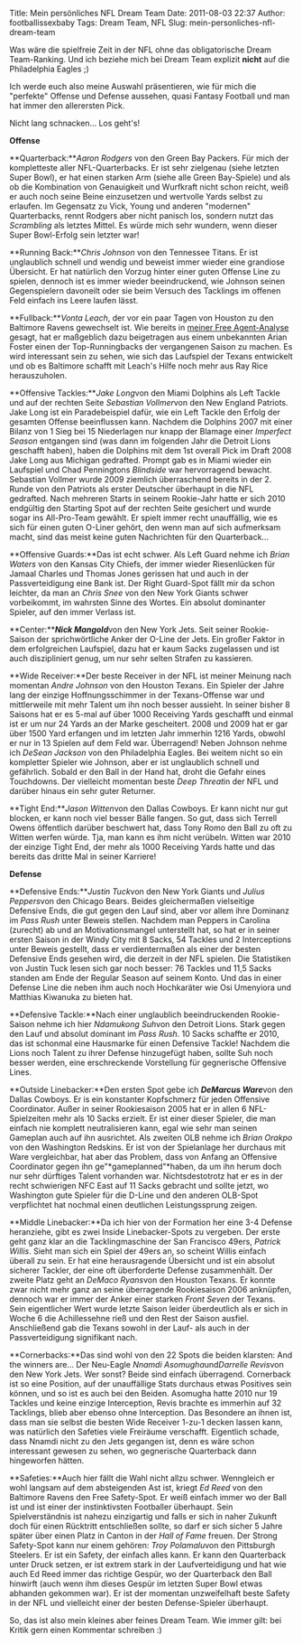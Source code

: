 Title: Mein persönliches NFL Dream Team
Date: 2011-08-03 22:37
Author: footballissexbaby
Tags: Dream Team, NFL
Slug: mein-personliches-nfl-dream-team

Was wäre die spielfreie Zeit in der NFL ohne das obligatorische Dream
Team-Ranking. Und ich beziehe mich bei Dream Team explizit **nicht** auf
die Philadelphia Eagles ;)

Ich werde euch also meine Auswahl präsentieren, wie für mich die
"perfekte" Offense und Defense aussehen, quasi Fantasy Football und man
hat immer den allerersten Pick.

Nicht lang schnacken... Los geht's!

**Offense**

**Quarterback:***Aaron Rodgers* von den Green Bay Packers. Für mich der
kompletteste aller NFL-Quarterbacks. Er ist sehr zielgenau (siehe
letzten Super Bowl), er hat einen starken Arm (siehe alle Green
Bay-Spiele) und als ob die Kombination von Genauigkeit und Wurfkraft
nicht schon reicht, weiß er auch noch seine Beine einzusetzen und
wertvolle Yards selbst zu erlaufen. Im Gegensatz zu Vick, Young und
anderen "modernen" Quarterbacks, rennt Rodgers aber nicht panisch los,
sondern nutzt das *Scrambling* als letztes Mittel. Es würde mich sehr
wundern, wenn dieser Super Bowl-Erfolg sein letzter war!

**Running Back:***Chris Johnson* von den Tennessee Titans. Er ist
unglaublich schnell und wendig und beweist immer wieder eine grandiose
Übersicht. Er hat natürlich den Vorzug hinter einer guten Offense Line
zu spielen, dennoch ist es immer wieder beeindruckend, wie Johnson
seinen Gegenspielern davoneilt oder sie beim Versuch des Tacklings im
offenen Feld einfach ins Leere laufen lässt.

**Fullback:***Vonta Leach*, der vor ein paar Tagen von Houston zu den
Baltimore Ravens gewechselt ist. Wie bereits in [meiner Free
Agent-Analyse][] gesagt, hat er maßgeblich dazu beigetragen aus einem
unbekannten Arian Foster einen der Top-Runningbacks der vergangenen
Saison zu machen. Es wird interessant sein zu sehen, wie sich das
Laufspiel der Texans entwickelt und ob es Baltimore schafft mit Leach's
Hilfe noch mehr aus Ray Rice herauszuholen.

**Offensive Tackles:***Jake Long*von den Miami Dolphins als Left Tackle
und auf der rechten Seite *Sebastian Vollmer*von den New England
Patriots. Jake Long ist ein Paradebeispiel dafür, wie ein Left Tackle
den Erfolg der gesamten Offense beeinflussen kann. Nachdem die Dolphins
2007 mit einer Bilanz von 1 Sieg bei 15 Niederlagen nur knapp der
Blamage einer *Imperfect Season* entgangen sind (was dann im folgenden
Jahr die Detroit Lions geschafft haben), haben die Dolphins mit dem 1st
overall Pick im Draft 2008 Jake Long aus Michigan gedrafted. Prompt gab
es in Miami wieder ein Laufspiel und Chad Penningtons *Blindside* war
hervorragend bewacht. Sebastian Vollmer wurde 2009 ziemlich überraschend
bereits in der 2. Runde von den Patriots als erster Deutscher überhaupt
in die NFL gedrafted. Nach mehreren Starts in seinem Rookie-Jahr hatte
er sich 2010 endgültig den Starting Spot auf der rechten Seite gesichert
und wurde sogar ins All-Pro-Team gewählt. Er spielt immer recht
unauffällig, wie es sich für einen guten O-Liner gehört, den wenn man
auf sich aufmerksam macht, sind das meist keine guten Nachrichten für
den Quarterback...

**Offensive Guards:**Das ist echt schwer. Als Left Guard nehme ich
*Brian Waters* von den Kansas City Chiefs, der immer wieder Riesenlücken
für Jamaal Charles und Thomas Jones gerissen hat und auch in der
Passverteidigung eine Bank ist. Der Right Guard-Spot fällt mir da schon
leichter, da man an *Chris Snee* von den New York Giants schwer
vorbeikommt, im wahrsten Sinne des Wortes. Ein absolut dominanter
Spieler, auf den immer Verlass ist.

**Center:*****Nick Mangold***von den New York Jets. Seit seiner
Rookie-Saison der sprichwörtliche Anker der O-Line der Jets. Ein großer
Faktor in dem erfolgreichen Laufspiel, dazu hat er kaum Sacks zugelassen
und ist auch diszipliniert genug, um nur sehr selten Strafen zu
kassieren.

**Wide Receiver:**Der beste Receiver in der NFL ist meiner Meinung nach
momentan *Andre Johnson* von den Houston Texans. Ein Spieler der Jahre
lang der einzige Hoffnungsschimmer in der Texans-Offense war und
mittlerweile mit mehr Talent um ihn noch besser aussieht. In seiner
bisher 8 Saisons hat er es 5-mal auf über 1000 Receiving Yards geschafft
und einmal ist er um nur 24 Yards an der Marke gescheitert. 2008 und
2009 hat er gar über 1500 Yard erfangen und im letzten Jahr immerhin
1216 Yards, obwohl er nur in 13 Spielen auf dem Feld war. Überragend!
Neben Johnson nehme ich *DeSean Jackson* von den Philadelphia Eagles.
Bei weitem nicht so ein kompletter Spieler wie Johnson, aber er ist
unglaublich schnell und gefährlich. Sobald er den Ball in der Hand hat,
droht die Gefahr eines Touchdowns. Der vielleicht momentan beste *Deep
Threat*in der NFL und darüber hinaus ein sehr guter Returner.

**Tight End:***Jason Witten*von den Dallas Cowboys. Er kann nicht nur
gut blocken, er kann noch viel besser Bälle fangen. So gut, dass sich
Terrell Owens öffentlich darüber beschwert hat, dass Tony Romo den Ball
zu oft zu Witten werfen würde. Tja, man kann es ihm nicht verübeln.
Witten war 2010 der einzige Tight End, der mehr als 1000 Receiving Yards
hatte und das bereits das dritte Mal in seiner Karriere!

**Defense**

**Defensive Ends:***Justin Tuck*von den New York Giants und *Julius
Peppers*von den Chicago Bears. Beides gleichermaßen vielseitige
Defensive Ends, die gut gegen den Lauf sind, aber vor allem ihre
Dominanz im *Pass Rush* unter Beweis stellen. Nachdem man Peppers in
Carolina (zurecht) ab und an Motivationsmangel unterstellt hat, so hat
er in seiner ersten Saison in der Windy City mit 8 Sacks, 54 Tackles und
2 Interceptions unter Beweis gestellt, dass er verdientermaßen als einer
der besten Defensive Ends gesehen wird, die derzeit in der NFL spielen.
Die Statistiken von Justin Tuck lesen sich gar noch besser: 76 Tackles
und 11,5 Sacks standen am Ende der Regular Season auf seinem Konto. Und
das in einer Defense Line die neben ihm auch noch Hochkaräter wie Osi
Umenyiora und Matthias Kiwanuka zu bieten hat.

**Defensive Tackle:**Nach einer unglaublich beeindruckenden
Rookie-Saison nehme ich hier *Ndamukong Suh*von den Detroit Lions. Stark
gegen den Lauf und absolut dominant im *Pass Rush*. 10 Sacks schaffte er
2010, das ist schonmal eine Hausmarke für einen Defensive Tackle!
Nachdem die Lions noch Talent zu ihrer Defense hinzugefügt haben, sollte
Suh noch besser werden, eine erschreckende Vorstellung für gegnerische
Offensive Lines.

**Outside Linebacker:**Den ersten Spot gebe ich ***DeMarcus Ware***von
den Dallas Cowboys. Er is ein konstanter Kopfschmerz für jeden Offensive
Coordinator. Außer in seiner Rookiesaison 2005 hat er in allen 6
NFL-Spielzeiten mehr als 10 Sacks erzielt. Er ist einer dieser Spieler,
die man einfach nie komplett neutralisieren kann, egal wie sehr man
seinen Gameplan auch auf ihn ausrichtet. Als zweiten OLB nehme ich
*Brian Orakpo* von den Washington Redskins. Er ist von der Spielanlage
her durchaus mit Ware vergleichbar, hat aber das Problem, dass von
Anfang an Offensive Coordinator gegen ihn ge"*gameplanned"*haben, da um
ihn herum doch nur sehr dürftiges Talent vorhanden war. Nichtsdestotrotz
hat er es in der recht schwierigen NFC East auf 11 Sacks gebracht und
sollte jetzt, wo Washington gute Spieler für die D-Line und den anderen
OLB-Spot verpflichtet hat nochmal einen deutlichen Leistungssprung
zeigen.

**Middle Linebacker:**Da ich hier von der Formation her eine 3-4 Defense
heranziehe, gibt es zwei Inside Linebacker-Spots zu vergeben. Der erste
geht ganz klar an die Tacklingmaschine der San Francisco 49ers, *Patrick
Willis*. Sieht man sich ein Spiel der 49ers an, so scheint Willis
einfach überall zu sein. Er hat eine herausragende Übersicht und ist ein
absolut sicherer Tackler, der eine oft überforderte Defense
zusammenhält. Der zweite Platz geht an *DeMaco Ryans*von den Houston
Texans. Er konnte zwar nicht mehr ganz an seine überragende Rookiesaison
2006 anknüpfen, dennoch war er immer der Anker einer starken *Front
Seven* der Texans. Sein eigentlicher Wert wurde letzte Saison leider
überdeutlich als er sich in Woche 6 die Achillessehne rieß und den Rest
der Saison ausfiel. Anschließend gab die Texans sowohl in der Lauf- als
auch in der Passverteidigung signifikant nach.

**Cornerbacks:**Das sind wohl von den 22 Spots die beiden klarsten: And
the winners are... Der Neu-Eagle *Nnamdi Asomugha*und*Darrelle Revis*von
den New York Jets. Wer sonst? Beide sind einfach überragend. Cornerback
ist so eine Position, auf der unauffällige Stats durchaus etwas
Positives sein können, und so ist es auch bei den Beiden. Asomugha hatte
2010 nur 19 Tackles und keine einzige Interception, Revis brachte es
immerhin auf 32 Tacklings, blieb aber ebenso ohne Interception. Das
Besondere an ihnen ist, dass man sie selbst die besten Wide Receiver
1-zu-1 decken lassen kann, was natürlich den Safeties viele Freiräume
verschafft. Eigentlich schade, dass Nnamdi nicht zu den Jets gegangen
ist, denn es wäre schon interessant gewesen zu sehen, wo gegnerische
Quarterback dann hingeworfen hätten.

**Safeties:**Auch hier fällt die Wahl nicht allzu schwer. Wenngleich er
wohl langsam auf dem absteigenden Ast ist, kriegt *Ed Reed* von den
Baltimore Ravens den Free Safety-Spot. Er weiß einfach immer wo der Ball
ist und ist einer der instinktivsten Footballer überhaupt. Sein
Spielverständnis ist nahezu einzigartig und falls er sich in naher
Zukunft doch für einen Rücktritt entschließen sollte, so darf er sich
sicher 5 Jahre später über einen Platz in Canton in der *Hall of Fame*
freuen. Der Strong Safety-Spot kann nur einem gehören: *Troy
Polamalu*von den Pittsburgh Steelers. Er ist ein Safety, der einfach
alles kann. Er kann den Quarterback unter Druck setzen, er ist extrem
stark in der Laufverteidigung und hat wie auch Ed Reed immer das
richtige Gespür, wo der Quarterback den Ball hinwirft (auch wenn ihm
dieses Gespür im letzten Super Bowl etwas abhanden gekommen war). Er ist
der momentan unzweifelhaft beste Safety in der NFL und vielleicht einer
der besten Defense-Spieler überhaupt.

So, das ist also mein kleines aber feines Dream Team. Wie immer gilt:
bei Kritik gern einen Kommentar schreiben :)

  [meiner Free Agent-Analyse]: |filename|meine-personlichen-top-10-free-agents.md
